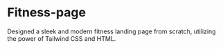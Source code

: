 # Fitness-page
Designed a sleek and modern fitness landing page from scratch, utilizing the power of Tailwind CSS and HTML.
